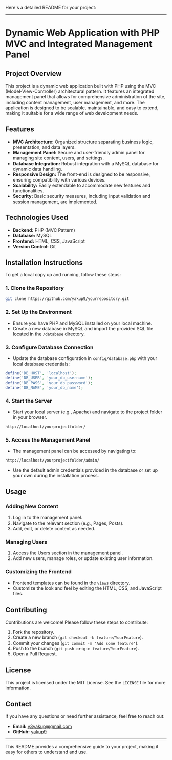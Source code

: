 Here's a detailed README for your project:

---

# **Dynamic Web Application with PHP MVC and Integrated Management Panel**

## **Project Overview**

This project is a dynamic web application built with PHP using the MVC (Model-View-Controller) architectural pattern. It features an integrated management panel that allows for comprehensive administration of the site, including content management, user management, and more. The application is designed to be scalable, maintainable, and easy to extend, making it suitable for a wide range of web development needs.

## **Features**

- **MVC Architecture:** Organized structure separating business logic, presentation, and data layers.
- **Management Panel:** Secure and user-friendly admin panel for managing site content, users, and settings.
- **Database Integration:** Robust integration with a MySQL database for dynamic data handling.
- **Responsive Design:** The front-end is designed to be responsive, ensuring compatibility with various devices.
- **Scalability:** Easily extendable to accommodate new features and functionalities.
- **Security:** Basic security measures, including input validation and session management, are implemented.

## **Technologies Used**

- **Backend:** PHP (MVC Pattern)
- **Database:** MySQL
- **Frontend:** HTML, CSS, JavaScript
- **Version Control:** Git

## **Installation Instructions**

To get a local copy up and running, follow these steps:

### **1. Clone the Repository**

```bash
git clone https://github.com/yakup9/yourrepository.git
```

### **2. Set Up the Environment**

- Ensure you have PHP and MySQL installed on your local machine.
- Create a new database in MySQL and import the provided SQL file located in the `/database` directory.

### **3. Configure Database Connection**

- Update the database configuration in `config/database.php` with your local database credentials:

```php
define('DB_HOST', 'localhost');
define('DB_USER', 'your_db_username');
define('DB_PASS', 'your_db_password');
define('DB_NAME', 'your_db_name');
```

### **4. Start the Server**

- Start your local server (e.g., Apache) and navigate to the project folder in your browser.

```bash
http://localhost/yourprojectfolder/
```

### **5. Access the Management Panel**

- The management panel can be accessed by navigating to:

```bash
http://localhost/yourprojectfolder/admin/
```

- Use the default admin credentials provided in the database or set up your own during the installation process.

## **Usage**

### **Adding New Content**

1. Log in to the management panel.
2. Navigate to the relevant section (e.g., Pages, Posts).
3. Add, edit, or delete content as needed.

### **Managing Users**

1. Access the Users section in the management panel.
2. Add new users, manage roles, or update existing user information.

### **Customizing the Frontend**

- Frontend templates can be found in the `views` directory.
- Customize the look and feel by editing the HTML, CSS, and JavaScript files.

## **Contributing**

Contributions are welcome! Please follow these steps to contribute:

1. Fork the repository.
2. Create a new branch (`git checkout -b feature/YourFeature`).
3. Commit your changes (`git commit -m 'Add some feature'`).
4. Push to the branch (`git push origin feature/YourFeature`).
5. Open a Pull Request.

## **License**

This project is licensed under the MIT License. See the `LICENSE` file for more information.

## **Contact**

If you have any questions or need further assistance, feel free to reach out:

- **Email:** y3yakup@gmail.com
- **GitHub:** [yakup9](https://github.com/yourusername)

---

This README provides a comprehensive guide to your project, making it easy for others to understand and use.

